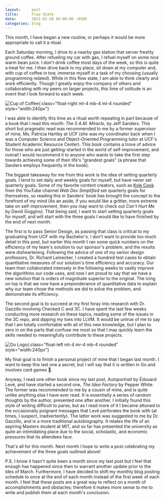 ```yaml
---
layout:     post
title:      Flow State
date:       2021-02-28 09:00:00 -0500
categories: blog
---
```


This month, I have began a new routine; or perhaps it would be more
appropriate to call it a ritual.

Each Saturday morning, I drive to a nearby
gas station that server freshly ground coffee. After refueling my car with
gas, I refuel myself on some nice warm bean juice. I don't drink coffee
most days of the week, so this is quite a treat for me. I then drive back
to my place, sit down at my computer and, with cup of coffee in tow, immerse
myself in a task of my choosing (usually programming related).
While in this flow state, I am able to think clearly and work efficiently.
Though I greatly enjoy the company of others and collaborating with my
peers on larger projects, this time of solitude is an event that I look
forward to each week.

![Cup of Coffee](https://upload.wikimedia.org/wikipedia/commons/thumb/4/45/A_small_cup_of_coffee.JPG/800px-A_small_cup_of_coffee.JPG){:class="float-right mt-4 mb-4 ml-4 rounded" style="width:240px"}

I was able to identify this time as a ritual worth repeating in part because
of a book that I read this month: *The 5 A.M. Miracle*, by Jeff Sanders.
This short but pragmatic read was recommended to me by a former supervisor
of mine, Ms. Patricia Hartley at UCF (she was my coordinator back when I
was a Computer Science and Object-Oriented Programming tutor at UCF's
Student Academic Resource Center). This book contains a trove of advice for
those who are just getting-started in the world of self-improvement, and
overall I would recommend it to anyone who wants to take the first step
towards achieving some of their life's "grandest goals" (a phrase that
Sanders employs frequently in the book).

The biggest takeaway for me from this work is the idea of setting quarterly
goals. I tend to set daily and weekly goals for myself, but have never set
quarterly goals. Some of my favorite content creators, such as
[Kyle Cook](https://blog.webdevsimplified.com/) from the YouTube channel
*Web Dev Simplified* set quarterly goals for themselves, so reading this in
Sanders' book has brought the concept to the forefront of my mind
(As an aside, if you would like a grittier, more extreme take on
self-improvement, then you may want to check out *Can't Hurt Me* by David
Goggins). That being said, I want to start setting quarterly goals for
myself, and will start with the three goals I would like to have finished
by the end of next month.

The first is to pass Senior Design, as passing that class is critical to my
graduating from UCF with my Bachelor's. I don't want to provide too much
detail in this post, but earlier this month I ran some quick numbers on the
efficiency of my team's solution to our sponsor's problem, and the results
were disheartening. Following the advice of one of my senior design
professors, Dr. Richard Leinecker, I created a hundred test cases
to obtain quantitative measures of our solution's time efficiency and
accuracy. Our team then collaborated intensely in the following weeks to
vastly improve the algorithms our code uses, and now I am proud to say that
we have a new solution that is orders of magnitude superior to the original.
The icing on top is that we now have a preponderance of quantitative data
to explain why our team chose the methods we did to solve the problem, and
demonstrate its efficiency.

The second goal is to succeed at my first foray into research with Dr.
Gazzillo involving Checked C and 3C. I have spent the last few weeks
conducting more research on these topics, reading some of the issues in the
3C repo, and dipping my toes into LLVM. It would be untrue of me to say that
I am totally comfortable with all of this new knowledge, but I plan to zero
in on the parts that confuse me most so that I may quickly learn the skills
needed to meaningfully contribute to these projects.

![Go Logo](https://upload.wikimedia.org/wikipedia/commons/0/05/Go_Logo_Blue.svg){:class="float-left mt-4 mr-4 mb-4 rounded" style="width:240px"}

My final goal is to finish a personal project of mine that I began last
month. I want to keep this last one a secret, but I will say that it is
written in Go and involves card games 🙂.

Anyway, I read one other book since my last post, *Autoportrait* by
Édouard Levé, and have started a second one, *The Idea Factory* by Pepper
White. The former was recommended to me by a cousin of mine, and is quite
unlike anything else I have ever read. It is essentially a series of random
thoughts by the author, presented one after another. I initially found
this style of writing difficult to parse, but as I read more of it I became
attuned to the occasionally poignant messages that Levé perforates the book
with (at times, I suspect, inadvertently). The latter work was suggested
to me by Dr. Gazzillo, and is a more traditional autobiography. It relates
the life of an aspiring Masters student at MIT, and so far has presented
the university as quite an intimidating place due to the social, scholastic,
and economic pressures that its attendees face.

That's all for this month. Next month I hope to write a post celebrating my
achievement of the three goals outlined above!

P.S. I know it hasn't quite been a month since my last post but I feel that
enough has happened since then to warrant another update prior to the Ides
of March. Furthermore, I have decided to shift my monthly blog posting
schedule to once at the end of each month instead of the first week of
each month. I feel that these posts are a great way to reflect on a month
of accomplishments and obstacles; therefore it makes more sense to me
to write and publish them at each month's conclusion.
